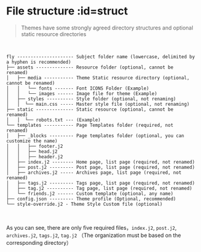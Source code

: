 
# File structure :id=struct

> Themes have some strongly agreed directory structures and optional static resource directories

<br/>

```
fly --------------------- Subject folder name (lowercase, delimited by a hyphen is recommended)
├── assets -------------- Resource folder (optional, cannot be renamed)
│   ├── media ----------- Theme Static resource directory (optional, cannot be renamed)
│   │   └── fonts ------- Font ICONS Folder (Example)
│   │   └── images ------ Image file for theme (Example)
│   ├── styles ---------- Style folder (optional, not renaming)
│   │  └── main.css ----- Master style file (optional, not renaming)
├── static -------------- Static resource (optional, cannot be renamed)
│   │  └── robots.txt --- (Example)
└── templates ----------- Page Templates folder (required, not renamed)
│   ├── _blocks --------- Page templates folder (optional, you can customize the name)
│   │   ├── footer.j2
│   │   ├── head.j2
│   │   ├── header.j2
│   ├── index.j2 -------- Home page, list page (required, not renamed)
│   ├── post.j2 --------- Post page, list page (required, not renamed)
│   ├── archives.j2 ----- Archives page, list page (required, not renamed)
│   ├── tags.j2 --------- Tags page, list page (required, not renamed)
│   ├── tag.j2 ---------- Tag page, list page (required, not renamed)
│   └── friends.j2 ------ Custom template (optional, any name)
├── config.json --------- Theme profile (Optional, recommended)
└── style-override.j2 - Theme Style Custom file (optional)
```

<br/>

As you can see, there are only five required files，`index.j2`, `post.j2`, `archives.j2`, `tags.j2`, `tag.j2`
（The organization must be based on the corresponding directory）

